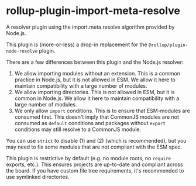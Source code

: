 # rollup-plugin-import-meta-resolve

A resolver plugin using the import.meta.resolve algorithm provided by Node.js.

This plugin is (more-or-less) a drop-in replacement for the
`@rollup/plugin-node-resolve` plugin.

There are a few differences between this plugin and the Node.js resolver:

1. We allow importing modules without an extension. This is a common practice in
   Node.js, but it is not allowed in ESM. We allow it here to maintain
   compatibility with a large number of modules.
2. We allow importing directories. This is not allowed in ESM, but it is common
   in Node.js. We allow it here to maintain compatibility with a large number of
   modules.
3. We only allow `import` conditions. This is to ensure that ESM-modules are
   consumed first. This doesn't imply that CommonJS modules are not consumed as
   `default` conditions and packages without `export` conditions may still
   resolve to a CommonJS module.

You can use `strict` to disable (1) and (2) (which is recommended), but you may
need to fix some modules that are not compliant with the ESM spec.

This plugin is restrictive by default (e.g. no module roots, no `require`
exports, etc.). This ensures projects are up-to-date and compliant across the
board. If you have custom file tree requirements, it's recommended to use
symlinked directories.
